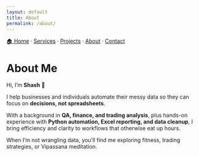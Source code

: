 ```yaml
---
layout: default
title: About
permalink: /about/
---
```


[🏠 Home](/Portfolio/) · [Services](/Portfolio/services/) · [Projects](/Portfolio/projects/) · [About](/Portfolio/about/) · [Contact](/Portfolio/contact/)


# About Me

Hi, I’m **Shash** 👋  

I help businesses and individuals automate their messy data so they can focus on **decisions, not spreadsheets**.  

With a background in **QA, finance, and trading analysis**, plus hands-on experience with **Python automation, Excel reporting, and data cleanup**, I bring efficiency and clarity to workflows that otherwise eat up hours.  

When I’m not wrangling data, you’ll find me exploring fitness, trading strategies, or Vipassana meditation.  
